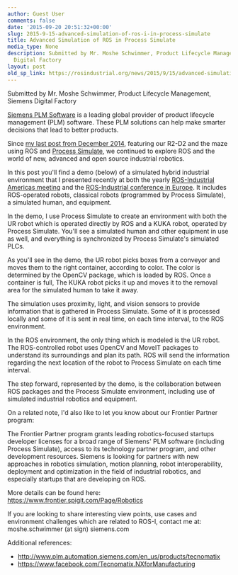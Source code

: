 ```yaml
---
author: Guest User
comments: false
date: '2015-09-20 20:51:32+00:00'
slug: 2015-9-15-advanced-simulation-of-ros-i-in-process-simulate
title: Advanced Simulation of ROS in Process Simulate
media_type: None
description: Submitted by Mr. Moshe Schwimmer, Product Lifecycle Management, Siemens
  Digital Factory
layout: post
old_sp_link: https://rosindustrial.org/news/2015/9/15/advanced-simulation-of-ros-i-in-process-simulate
---
```


Submitted by Mr. Moshe Schwimmer, Product Lifecycle Management, Siemens Digital Factory

[Siemens PLM Software](http://www.plm.automation.siemens.com/en_us/) is a leading global provider of product lifecycle management (PLM) software. These PLM solutions can help make smarter decisions that lead to better products.

Since [my last post from December 2014](http://rosindustrial.org/news/2014/11/19/bxqx7o47u8uwckdeehh3gvtu25bjy9), featuring our R2-D2 and the maze using ROS and [Process Simulate](http://www.plm.automation.siemens.com/en_us/products/tecnomatix/manufacturing-simulation/assembly/process-simulate.shtml), we continued to explore ROS and the world of new, advanced and open source industrial robotics. 

In this post you'll find a demo (below) of a simulated hybrid industrial environment that I presented recently at both the yearly [ROS-Industrial Americas meeting](http://rosindustrial.org/news/2015/4/8/ric-americas-meeting-recap) and the [ROS-Industrial conference in Europe](http://rosindustrial.org/news/2015/6/16/recap-ros-industrial-conference-at-fraunhofer-ipa). It includes ROS-operated robots, classical robots (programmed by Process Simulate), a simulated human, and equipment. 

In the demo, I use Process Simulate to create an environment with both the UR robot which is operated directly by ROS and a KUKA robot, operated by Process Simulate. You'll see a simulated human and other equipment in use as well, and everything is synchronized by Process Simulate's simulated PLCs.

As you'll see in the demo, the UR robot picks boxes from a conveyor and moves them to the right container, according to color. The color is determined by the OpenCV package, which is loaded by ROS. Once a container is full, The KUKA robot picks it up and moves it to the removal area for the simulated human to take it away. 

The simulation uses proximity, light, and vision sensors to provide information that is gathered in Process Simulate. Some of it is processed locally and some of it is sent in real time, on each time interval, to the ROS environment. 

In the ROS environment, the only thing which is modeled is the UR robot. The ROS-controlled robot uses OpenCV and MoveIT packages to understand its surroundings and plan its path. ROS will send the information regarding the next location of the robot to Process Simulate on each time interval. 

The step forward, represented by the demo, is the collaboration between ROS packages and the Process Simulate environment, including use of simulated industrial robotics and equipment. 

On a related note, I'd also like to let you know about our Frontier Partner program: 

The Frontier Partner program grants leading robotics-focused startups developer licenses for a broad range of Siemens' PLM software (including Process Simulate), access to its technology partner program, and other development resources. Siemens is looking for partners with new approaches in robotics simulation, motion planning, robot interoperability, deployment and optimization in the field of industrial robotics, and especially startups that are developing on ROS. 

More details can be found here: <https://www.frontier.spigit.com/Page/Robotics>

If you are looking to share interesting view points, use cases and environment challenges which are related to ROS-I, contact me at: moshe.schwimmer (at sign) siemens.com 

Additional references:

* <http://www.plm.automation.siemens.com/en_us/products/tecnomatix>
* <https://www.facebook.com/Tecnomatix.NXforManufacturing>


